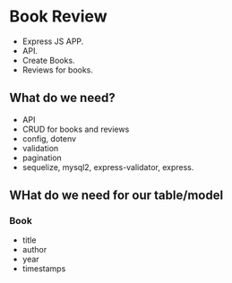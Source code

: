 # Book Review

- Express JS APP.
- API.
- Create Books.
- Reviews for books.

## What do we need?

- API
- CRUD for books and reviews
- config, dotenv
- validation
- pagination
- sequelize, mysql2, express-validator, express.

## WHat do we need for our table/model

### Book

- title
- author
- year
- timestamps
